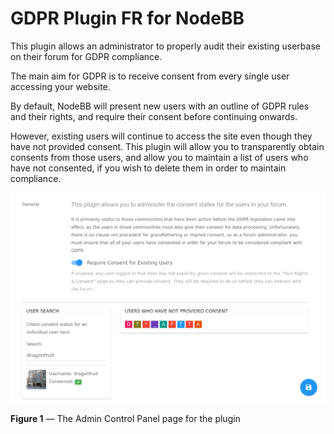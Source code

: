 # GDPR Plugin FR for NodeBB

This plugin allows an administrator to properly audit their existing userbase on their forum for GDPR compliance.

The main aim for GDPR is to receive consent from every single user accessing your website.

By default, NodeBB will present new users with an outline of GDPR rules and their rights, and require their consent before continuing onwards.

However, existing users will continue to access the site even though they have not provided consent. This plugin will allow you to transparently obtain consents from those users, and allow you to maintain a list of users who have not consented, if you wish to delete them in order to maintain compliance.

![ACP Page Example](./screenshots/acp.png)

**Figure 1** &mdash; The Admin Control Panel page for the plugin